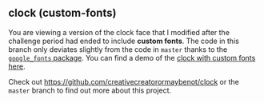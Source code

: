 ## clock (custom-fonts)

You are viewing a version of the clock face that I modified after the challenge period had ended to include **custom fonts**. The code in this branch only deviates slightly from the code in `master` thanks to the [ `google_fonts` package](https://pub.dev/packages/google_fonts).
You can find a demo of the [clock with custom fonts here]().

Check out https://github.com/creativecreatorormaybenot/clock or the `master` branch to find out more about this project.

